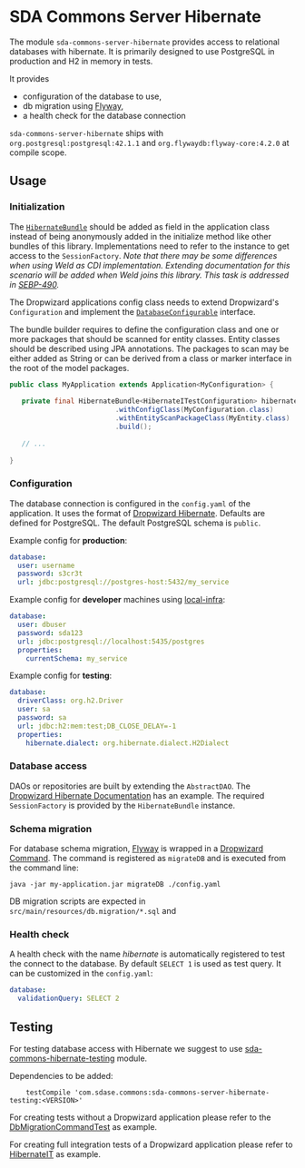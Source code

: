 # SDA Commons Server Hibernate

The module `sda-commons-server-hibernate` provides access to relational databases with hibernate. It is primarily
designed to use PostgreSQL in production and H2 in memory in tests. 

It provides 
- configuration of the database to use,
- db migration using [Flyway](https://flywaydb.org/),
- a health check for the database connection

`sda-commons-server-hibernate` ships with `org.postgresql:postgresql:42.1.1` and `org.flywaydb:flyway-core:4.2.0` at
compile scope.

## Usage

### Initialization

The [`HibernateBundle`](./src/main/java/com/sdase/commons/server/hibernate/HibernateBundle.java) should be added as 
field in the application class instead of being anonymously added in the initialize method like other bundles of this 
library. Implementations need to refer to the instance to get access to the `SessionFactory`. _Note that there may be 
some differences when using Weld as CDI implementation. Extending documentation for this scenario will be added when
Weld joins this library. This task is addressed in [SEBP-490](https://sda-se.atlassian.net/browse/SEBP-490)._

The Dropwizard applications config class needs to extend Dropwizard's `Configuration` and implement the 
[`DatabaseConfigurable`](./src/main/java/com/sdase/commons/server/hibernate/DatabaseConfigurable.java) interface.

The bundle builder requires to define the configuration class and one or more packages that should be scanned for
entity classes. Entity classes should be described using JPA annotations. The packages to scan may be either added as 
String or can be derived from a class or marker interface in the root of the model packages. 

```java
public class MyApplication extends Application<MyConfiguration> {
   
   private final HibernateBundle<HibernateITestConfiguration> hibernateBundle = HibernateBundle.builder()
                          .withConfigClass(MyConfiguration.class)
                          .withEntityScanPackageClass(MyEntity.class)
                          .build();
   
   // ...
   
}
```

### Configuration

The database connection is configured in the `config.yaml` of the application. It uses the format of 
[Dropwizard Hibernate](https://www.dropwizard.io/1.3.5/docs/manual/hibernate.html). Defaults are defined for PostgreSQL.
The default PostgreSQL schema is `public`.

Example config for **production**:
```yaml
database:
  user: username
  password: s3cr3t
  url: jdbc:postgresql://postgres-host:5432/my_service
```

Example config for **developer** machines using [local-infra](https://github.com/SDA-SE/local-infra):
```yaml
database:
  user: dbuser
  password: sda123
  url: jdbc:postgresql://localhost:5435/postgres
  properties:
    currentSchema: my_service
```

Example config for **testing**:
```yaml
database:
  driverClass: org.h2.Driver
  user: sa
  password: sa
  url: jdbc:h2:mem:test;DB_CLOSE_DELAY=-1
  properties:
    hibernate.dialect: org.hibernate.dialect.H2Dialect
```

### Database access

DAOs or repositories are built by extending the `AbstractDAO`. The 
[Dropwizard Hibernate Documentation](https://www.dropwizard.io/1.3.5/docs/manual/hibernate.html#data-access-objects)
has an example. The required `SessionFactory` is provided by the `HibernateBundle` instance.

### Schema migration

For database schema migration, [Flyway](https://flywaydb.org/) is wrapped in a 
[Dropwizard Command](https://www.dropwizard.io/1.3.5/docs/manual/core.html#man-core-commands). The command is 
registered as `migrateDB` and is executed from the command line:

```
java -jar my-application.jar migrateDB ./config.yaml
```

DB migration scripts are expected in `src/main/resources/db.migration/*.sql` and 

### Health check

A health check with the name _hibernate_ is automatically registered to test the connect to the database. By default
`SELECT 1` is used as test query. It can be customized in the `config.yaml`:

```yaml
database:
  validationQuery: SELECT 2
``` 

## Testing

For testing database access with Hibernate we suggest to use [sda-commons-hibernate-testing](../sda-commons-server-hibernate-testing/README.md) module.

Dependencies to be added:

```
    testCompile 'com.sdase.commons:sda-commons-server-hibernate-testing:<VERSION>'
```

For creating tests without a Dropwizard application please refer to the 
[DbMigrationCommandTest](./src/test/java/com/sdase/commons/server/hibernate/DbMigrationCommandTest.java) as example.

For creating full integration tests of a Dropwizard application please refer to
[HibernateIT](./src/integTest/java/com/sdase/commons/server/hibernate/HibernateIT.java) as example. 
